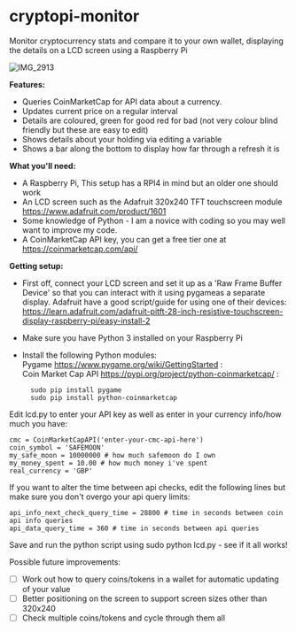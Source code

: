 # cryptopi-monitor
Monitor cryptocurrency stats and compare it to your own wallet, displaying the details on a LCD screen using a Raspberry Pi

![IMG_2913](https://user-images.githubusercontent.com/74387709/121956079-996ff700-cd58-11eb-8741-4781e74b5742.jpeg)

<b>Features:</b></br>
* Queries CoinMarketCap for API data about a currency.</br>
* Updates current price on a regular interval</br>
* Details are coloured, green for good red for bad (not very colour blind friendly but these are easy to edit)</br>
* Shows details about your holding via editing a variable</br>
* Shows a bar along the bottom to display how far through a refresh it is</br>

<b>What you'll need:</b></br>
* A Raspberry Pi, This setup has a RPI4 in mind but an older one should work</br>
* An LCD screen such as the Adafruit 320x240 TFT touchscreen module https://www.adafruit.com/product/1601</br>
* Some knowledge of Python - I am a novice with coding so you may well want to improve my code.</br>
* A CoinMarketCap API key, you can get a free tier one at https://coinmarketcap.com/api/

<b>Getting setup:</b></br>
* First off, connect your LCD screen and set it up as a 'Raw Frame Buffer Device' so that you can interact with it using pygameas a separate display. Adafruit have a good script/guide for using one of their devices: https://learn.adafruit.com/adafruit-pitft-28-inch-resistive-touchscreen-display-raspberry-pi/easy-install-2</br>
* Make sure you have Python 3 installed on your Raspberry Pi</br>
* Install the following Python modules:</br>
	Pygame https://www.pygame.org/wiki/GettingStarted : </br>
	Coin Market Cap API https://pypi.org/project/python-coinmarketcap/ : </br>
	    
		sudo pip install pygame	
		sudo pip install python-coinmarketcap
    
    
Edit lcd.py to enter your API key as well as enter in your currency info/how much you have:</br>

	cmc = CoinMarketCapAPI('enter-your-cmc-api-here')
	coin_symbol = 'SAFEMOON'
	my_safe_moon = 10000000 # how much safemoon do I own
	my_money_spent = 10.00 # how much money i've spent
	real_currency = 'GBP'

If you want to alter the time between api checks, edit the following lines but make sure you don't overgo your api query limits:
	
	api_info_next_check_query_time = 28800 # time in seconds between coin api info queries
	api_data_query_time = 360 # time in seconds between api queries

Save and run the python script using sudo python lcd.py - see if it all works!

Possible future improvements:
- [ ] Work out how to query coins/tokens in a wallet for automatic updating of your value
- [ ] Better positioning on the screen to support screen sizes other than 320x240
- [ ] Check multiple coins/tokens and cycle through them all
